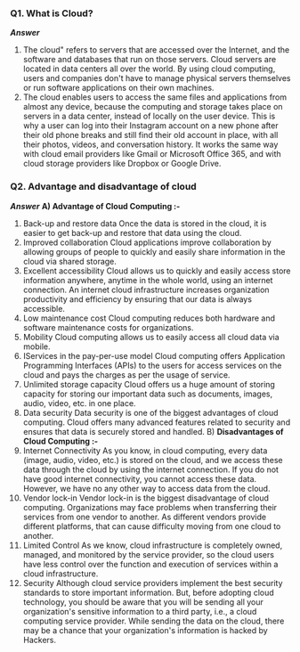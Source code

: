 ### Q1. What is Cloud?
***Answer***
1. The cloud" refers to servers that are accessed over the Internet, and the software and databases that run on those servers. Cloud servers are located in data centers all over the world. By using cloud computing, users and companies don't have to manage physical servers themselves or run software applications on their own machines.
2. The cloud enables users to access the same files and applications from almost any device, because the computing and storage takes place on servers in a data center, instead of locally on the user device. This is why a user can log into their Instagram account on a new phone after their old phone breaks and still find their old account in place, with all their photos, videos, and conversation history. It works the same way with cloud email providers like Gmail or Microsoft Office 365, and with cloud storage providers like Dropbox or Google Drive.

### Q2. Advantage and disadvantage of cloud
***Answer***
**A) Advantage of Cloud Computing :-**
1) Back-up and restore data
Once the data is stored in the cloud, it is easier to get back-up and restore that data using the cloud.
2) Improved collaboration
Cloud applications improve collaboration by allowing groups of people to quickly and easily share information in the cloud via shared storage.
3) Excellent accessibility
Cloud allows us to quickly and easily access store information anywhere, anytime in the whole world, using an internet connection. An internet cloud infrastructure increases organization productivity and efficiency by ensuring that our data is always accessible.
4) Low maintenance cost
Cloud computing reduces both hardware and software maintenance costs for organizations.
5) Mobility
Cloud computing allows us to easily access all cloud data via mobile.
6) IServices in the pay-per-use model
Cloud computing offers Application Programming Interfaces (APIs) to the users for access services on the cloud and pays the charges as per the usage of service.
7) Unlimited storage capacity
Cloud offers us a huge amount of storing capacity for storing our important data such as documents, images, audio, video, etc. in one place.
8) Data security
Data security is one of the biggest advantages of cloud computing. Cloud offers many advanced features related to security and ensures that data is securely stored and handled.
B) **Disadvantages of Cloud Computing :-**
1) Internet Connectivity
As you know, in cloud computing, every data (image, audio, video, etc.) is stored on the cloud, and we access these data through the cloud by using the internet connection. If you do not have good internet connectivity, you cannot access these data. However, we have no any other way to access data from the cloud.
2) Vendor lock-in
Vendor lock-in is the biggest disadvantage of cloud computing. Organizations may face problems when transferring their services from one vendor to another. As different vendors provide different platforms, that can cause difficulty moving from one cloud to another.
3) Limited Control
As we know, cloud infrastructure is completely owned, managed, and monitored by the service provider, so the cloud users have less control over the function and execution of services within a cloud infrastructure.
4) Security
Although cloud service providers implement the best security standards to store important information. But, before adopting cloud technology, you should be aware that you will be sending all your organization's sensitive information to a third party, i.e., a cloud computing service provider. While sending the data on the cloud, there may be a chance that your organization's information is hacked by Hackers.
